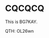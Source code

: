 # CQCQCQ

This is BG7KAY.

QTH: OL26wn 


<div>
<!-- Google tag (gtag.js) -->
<script async src="https://www.googletagmanager.com/gtag/js?id=G-85M369GVEJ"></script>
<script>
  window.dataLayer = window.dataLayer || [];
  function gtag(){dataLayer.push(arguments);}
  gtag('js', new Date());
  gtag('config', 'G-85M369GVEJ');
</script>
</div>
